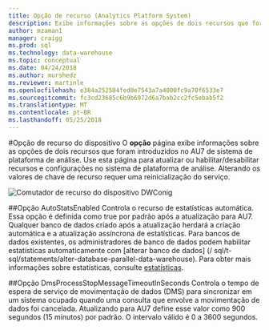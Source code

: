 ```yaml
---
title: Opção de recurso (Analytics Platform System)
description: Exibe informações sobre as opções de dois recursos que foram introduzidos no AU7 de sistema de plataforma de análise.
author: mzaman1
manager: craigg
ms.prod: sql
ms.technology: data-warehouse
ms.topic: conceptual
ms.date: 04/24/2018
ms.author: murshedz
ms.reviewer: martinle
ms.openlocfilehash: e384a252584fed0e7543a7a4000fc9a70f6533e7
ms.sourcegitcommit: fc3cd23685c6b9b6972d6a7bab2cc2fc5ebab5f2
ms.translationtype: MT
ms.contentlocale: pt-BR
ms.lasthandoff: 05/25/2018
---
```

#<a name="appliance-feature-switch"></a>Opção de recurso do dispositivo
O **opção** página exibe informações sobre as opções de dois recursos que foram introduzidos no AU7 de sistema de plataforma de análise. Use esta página para atualizar ou habilitar/desabilitar recursos e configurações no sistema de plataforma de análise. Alterando os valores de chave de recurso requer uma reinicialização do serviço.

![Comutador de recurso do dispositivo DWConig](media/feature-switch/SQL_Server_PDW_DWConfig_feature_switch.png "DWConig Switch de recurso de dispositivo") 

##<a name="autostatsenabled-switch"></a>Opção AutoStatsEnabled
Controla o recurso de estatísticas automática. Essa opção é definida como true por padrão após a atualização para AU7. Qualquer banco de dados criado após a atualização herdará a criação automática e a atualização assíncrona de estatísticas. Para bancos de dados existentes, os administradores de banco de dados podem habilitar estatísticas automaticamente com [alterar banco de dados] (/ sql/t-sql/statements/alter-database-parallel-data-warehouse). Para obter mais informações sobre estatísticas, consulte [estatísticas](../relational-databases/statistics/statistics.md).

##<a name="dmsprocessstopmessagetimeoutinseconds-switch"></a>Opção DmsProcessStopMessageTimeoutInSeconds
Controla o tempo de espera de serviço de movimentação de dados (DMS) para sincronizar em um sistema ocupado quando uma consulta que envolve a movimentação de dados foi cancelada. Atualizando para AU7 define esse valor como 900 segundos (15 minutos) por padrão. O intervalo válido é 0 a 3600 segundos.
